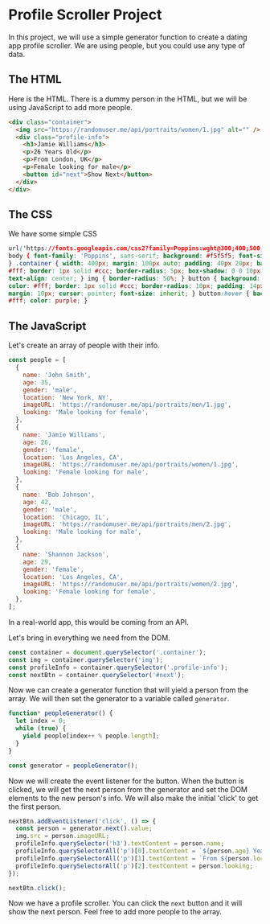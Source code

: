 # Profile Scroller Project

In this project, we will use a simple generator function to create a dating app profile scroller. We are using people, but you could use any type of data.

## The HTML

Here is the HTML. There is a dummy person in the HTML, but we will be using JavaScript to add more people.

```html
<div class="container">
  <img src="https://randomuser.me/api/portraits/women/1.jpg" alt="" />
  <div class="profile-info">
    <h3>Jamie Williams</h3>
    <p>26 Years Old</p>
    <p>From London, UK</p>
    <p>Female looking for male</p>
    <button id="next">Show Next</button>
  </div>
</div>
``` 
## The CSS 

We have some simple CSS 

```css @import
url('https://fonts.googleapis.com/css2?family=Poppins:wght@300;400;500;600;700&display=swap');
body { font-family: 'Poppins', sans-serif; background: #f5f5f5; font-size: 18px;
} .container { width: 400px; margin: 100px auto; padding: 40px 20px; background:
#fff; border: 1px solid #ccc; border-radius: 5px; box-shadow: 0 0 10px #ccc;
text-align: center; } img { border-radius: 50%; } button { background: purple;
color: #fff; border: 1px solid #ccc; border-radius: 10px; padding: 14px 25px;
margin: 10px; cursor: pointer; font-size: inherit; } button:hover { background:
#fff; color: purple; }
```

## The JavaScript

Let's create an array of people with their info.

```js
const people = [
  {
    name: 'John Smith',
    age: 35,
    gender: 'male',
    location: 'New York, NY',
    imageURL: 'https://randomuser.me/api/portraits/men/1.jpg',
    looking: 'Male looking for female',
  },
  {
    name: 'Jamie Williams',
    age: 26,
    gender: 'female',
    location: 'Los Angeles, CA',
    imageURL: 'https://randomuser.me/api/portraits/women/1.jpg',
    looking: 'Female looking for male',
  },
  {
    name: 'Bob Johnson',
    age: 42,
    gender: 'male',
    location: 'Chicago, IL',
    imageURL: 'https://randomuser.me/api/portraits/men/2.jpg',
    looking: 'Male looking for male',
  },
  {
    name: 'Shannon Jackson',
    age: 29,
    gender: 'female',
    location: 'Los Angeles, CA',
    imageURL: 'https://randomuser.me/api/portraits/women/2.jpg',
    looking: 'Female looking for female',
  },
];
```

In a real-world app, this would be coming from an API.

Let's bring in everything we need from the DOM.

```js
const container = document.querySelector('.container');
const img = container.querySelector('img');
const profileInfo = container.querySelector('.profile-info');
const nextBtn = container.querySelector('#next');
```

Now we can create a generator function that will yield a person from the array. We will then set the generator to a variable called `generator`.

```js
function* peopleGenerator() {
  let index = 0;
  while (true) {
    yield people[index++ % people.length];
  }
}

const generator = peopleGenerator();
```

Now we will create the event listener for the button. When the button is clicked, we will get the next person from the generator and set the DOM elements to the new person's info. We will also make the initial 'click' to get the first person.

```js
nextBtn.addEventListener('click', () => {
  const person = generator.next().value;
  img.src = person.imageURL;
  profileInfo.querySelector('h3').textContent = person.name;
  profileInfo.querySelectorAll('p')[0].textContent = `${person.age} Years Old`;
  profileInfo.querySelectorAll('p')[1].textContent = `From ${person.location}`;
  profileInfo.querySelectorAll('p')[2].textContent = person.looking;
});

nextBtn.click();
```

Now we have a profile scroller. You can click the `next` button and it will show the next person. Feel free to add more people to the array.
